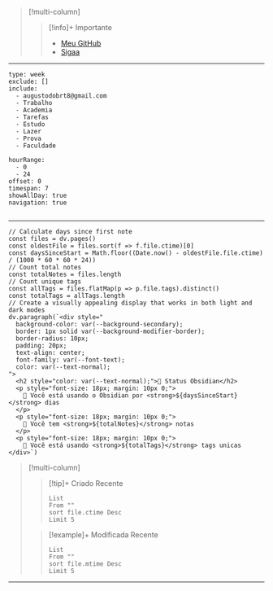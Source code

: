 
>[!multi-column]
>
>
>> [!info]+ Importante
>> - [Meu GitHub](https://github.com/AugustodoBRT)
>> - [Sigaa](https://sig.cefetmg.br/sigaa/verTelaLogin.do)
>> 
>>
>> 

---
```gEvent
type: week
exclude: []
include:
  - augustodobrt8@gmail.com
  - Trabalho
  - Academia
  - Tarefas
  - Estudo
  - Lazer
  - Prova
  - Faculdade

hourRange:
  - 0
  - 24
offset: 0
timespan: 7
showAllDay: true
navigation: true


```
---
```dataviewjs
// Calculate days since first note
const files = dv.pages()
const oldestFile = files.sort(f => f.file.ctime)[0]
const daysSinceStart = Math.floor((Date.now() - oldestFile.file.ctime) / (1000 * 60 * 60 * 24))
// Count total notes
const totalNotes = files.length
// Count unique tags
const allTags = files.flatMap(p => p.file.tags).distinct()
const totalTags = allTags.length
// Create a visually appealing display that works in both light and dark modes
dv.paragraph(`<div style="
  background-color: var(--background-secondary);
  border: 1px solid var(--background-modifier-border);
  border-radius: 10px;
  padding: 20px;
  text-align: center;
  font-family: var(--font-text);
  color: var(--text-normal);
">
  <h2 style="color: var(--text-normal);">󱖫 Status Obsidian</h2>
  <p style="font-size: 18px; margin: 10px 0;">
     Você está usando o Obsidian por <strong>${daysSinceStart}</strong> dias
  </p>
  <p style="font-size: 18px; margin: 10px 0;">
     Você tem <strong>${totalNotes}</strong> notas
  </p>
  <p style="font-size: 18px; margin: 10px 0;">
    󰐃 Você está usando <strong>${totalTags}</strong> tags unicas
</div>`)
```



> [!multi-column]
>
> > [!tip]+ Criado Recente
>>```dataview
> >List
> >From ""
> >sort file.ctime Desc
> >Limit 5
> >```
>
> > [!example]+ Modificada Recente
>> ```dataview 
> > List 
> > From ""
> > sort file.mtime Desc
> > Limit 5
> > ```
> 
> 
---




